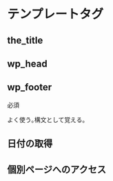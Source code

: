 # テンプレートタグ

## the_title
<?php the_title( $before, $after, $echo ); ?>


## wp_head
## wp_footer
必須


よく使う｡構文として覚える｡
## <?php while (have_posts()): the_post(); ?> 

## 日付の取得
 <?php the_time('Y/m/d'); ?>

## 個別ページへのアクセス
<a href="<?php the_permalink(); ?>">


